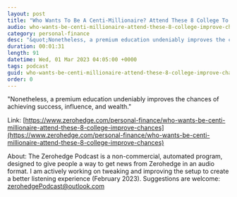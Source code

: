 ```yaml
---
layout: post
title: "Who Wants To Be A Centi-Millionaire? Attend These 8 College To Improve Chances"
audio: who-wants-be-centi-millionaire-attend-these-8-college-improve-chances-0
category: personal-finance
desc: "&quot;Nonetheless, a premium education undeniably improves the chances of achieving success, influence, and wealth.&quot; "
duration: 00:01:31
length: 91
datetime: Wed, 01 Mar 2023 04:05:00 +0000
tags: podcast
guid: who-wants-be-centi-millionaire-attend-these-8-college-improve-chances-0
order: 0
---
```

&quot;Nonetheless, a premium education undeniably improves the chances of achieving success, influence, and wealth.&quot; 

Link: [https://www.zerohedge.com/personal-finance/who-wants-be-centi-millionaire-attend-these-8-college-improve-chances](https://www.zerohedge.com/personal-finance/who-wants-be-centi-millionaire-attend-these-8-college-improve-chances)

About: The Zerohedge Podcast is a non-commercial, automated program, designed to give people a way to get news from Zerohedge in an audio format.  I am actively working on tweaking and improving the setup to create a better listening experience (February 2023).  Suggestions are welcome: [zerohedgePodcast@outlook.com](mailto:zerohedgePodcast@outlook.com)